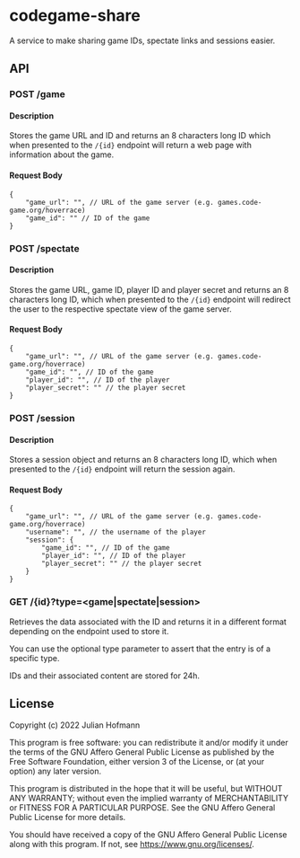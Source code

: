 # codegame-share

A service to make sharing game IDs, spectate links and sessions easier.

## API

### POST /game

#### Description

Stores the game URL and ID and returns an 8 characters long ID
which when presented to the `/{id}` endpoint will return a web page with information about the game.

#### Request Body

```jsonc
{
	"game_url": "", // URL of the game server (e.g. games.code-game.org/hoverrace)
	"game_id": "" // ID of the game
}
```

### POST /spectate

#### Description

Stores the game URL, game ID, player ID and player secret and returns an 8 characters long ID,
which when presented to the `/{id}` endpoint will redirect the user to the respective spectate view of the game server.

#### Request Body

```jsonc
{
	"game_url": "", // URL of the game server (e.g. games.code-game.org/hoverrace)
	"game_id": "", // ID of the game
	"player_id": "", // ID of the player
	"player_secret": "" // the player secret
}
```

### POST /session

#### Description

Stores a session object and returns an 8 characters long ID,
which when presented to the `/{id}` endpoint will return the session again.

#### Request Body

```jsonc
{
	"game_url": "", // URL of the game server (e.g. games.code-game.org/hoverrace)
	"username": "", // the username of the player
	"session": {
		"game_id": "", // ID of the game
		"player_id": "", // ID of the player
		"player_secret": "" // the player secret
	}
}
```

### GET /{id}?type=<game|spectate|session>

Retrieves the data associated with the ID and returns it in a different format depending on the endpoint used to store it.

You can use the optional type parameter to assert that the entry is of a specific type.

IDs and their associated content are stored for 24h.

## License

Copyright (c) 2022 Julian Hofmann

This program is free software: you can redistribute it and/or modify
it under the terms of the GNU Affero General Public License as published
by the Free Software Foundation, either version 3 of the License, or
(at your option) any later version.

This program is distributed in the hope that it will be useful,
but WITHOUT ANY WARRANTY; without even the implied warranty of
MERCHANTABILITY or FITNESS FOR A PARTICULAR PURPOSE.  See the
GNU Affero General Public License for more details.

You should have received a copy of the GNU Affero General Public License
along with this program.  If not, see <https://www.gnu.org/licenses/>.
